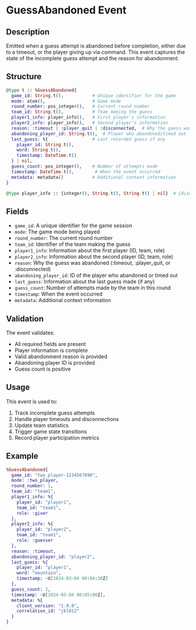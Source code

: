 # GuessAbandoned Event

## Description
Emitted when a guess attempt is abandoned before completion, either due to a timeout, or the player giving up via command. This event captures the state of the incomplete guess attempt and the reason for abandonment.

## Structure
```elixir
@type t :: %GuessAbandoned{
  game_id: String.t(),           # Unique identifier for the game
  mode: atom(),                  # Game mode
  round_number: pos_integer(),   # Current round number
  team_id: String.t(),           # Team making the guess
  player1_info: player_info(),   # First player's information
  player2_info: player_info(),   # Second player's information
  reason: :timeout | :player_quit | :disconnected,  # Why the guess was abandoned
  abandoning_player_id: String.t(),  # Player who abandoned/timed out
  last_guess: %{                 # Last recorded guess if any
    player_id: String.t(),
    word: String.t(),
    timestamp: DateTime.t()
  } | nil,
  guess_count: pos_integer(),    # Number of attempts made
  timestamp: DateTime.t(),        # When the event occurred
  metadata: metadata()           # Additional context information
}

@type player_info :: {integer(), String.t(), String.t() | nil}  # {discord_id, username, nickname}
```

## Fields
- `game_id`: A unique identifier for the game session
- `mode`: The game mode being played
- `round_number`: The current round number
- `team_id`: Identifier of the team making the guess
- `player1_info`: Information about the first player (ID, team, role)
- `player2_info`: Information about the second player (ID, team, role)
- `reason`: Why the guess was abandoned (:timeout, :player_quit, or :disconnected)
- `abandoning_player_id`: ID of the player who abandoned or timed out
- `last_guess`: Information about the last guess made (if any)
- `guess_count`: Number of attempts made by the team in this round
- `timestamp`: When the event occurred
- `metadata`: Additional context information

## Validation
The event validates:
- All required fields are present
- Player information is complete
- Valid abandonment reason is provided
- Abandoning player ID is provided
- Guess count is positive

## Usage
This event is used to:
1. Track incomplete guess attempts
2. Handle player timeouts and disconnections
3. Update team statistics
4. Trigger game state transitions
5. Record player participation metrics

## Example
```elixir
%GuessAbandoned{
  game_id: "two_player-1234567890",
  mode: :two_player,
  round_number: 1,
  team_id: "team1",
  player1_info: %{
    player_id: "player1",
    team_id: "team1",
    role: :giver
  },
  player2_info: %{
    player_id: "player2",
    team_id: "team1",
    role: :guesser
  },
  reason: :timeout,
  abandoning_player_id: "player2",
  last_guess: %{
    player_id: "player1",
    word: "mountain",
    timestamp: ~U[2024-03-04 00:04:30Z]
  },
  guess_count: 2,
  timestamp: ~U[2024-03-04 00:05:00Z],
  metadata: %{
    client_version: "1.0.0",
    correlation_id: "jkl012"
  }
}
``` 